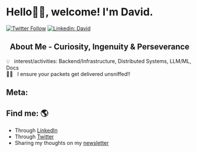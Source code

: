 # Hello👋🏽, welcome! I'm David.

[![Twitter Follow](https://img.shields.io/twitter/follow/TheTrueHooha_I?label=Follow)](https://twitter.com/intent/follow?screen_name=TheTrueHooha_I)
[![Linkedin: David](https://img.shields.io/badge/-David-blue?style=flat-square&logo=Linkedin&logoColor=white&link=https://www.linkedin.com/in/david-ogar/)](https://www.linkedin.com/in/david-ogar/)


## &nbsp; About Me - Curiosity, Ingenuity & Perseverance


💡 &nbsp; interest/activities: Backend/Infrastructure, Distributed Systems, LLM/ML, Docs \
👨‍💻 &nbsp; I ensure your packets get delivered unsniffed!!

## Meta: 
<!---
* Currently building — [Emerald](https://github.com/The-True-Hooha/emerald.git). Typically obsidian, but on steroids
* Currently writing — [Serendipity by Design](https://serendipity-by-design.vercel.app/). My blog, curated to spark your thought process. 
* My current work involves — Java with Spring, Nest.js/Express with Typescript, TypeORM, AWS, Kubernetes, Docker, Jenkins, ELK.
-->

## Find me: 🌎

- Through <a href="https://www.linkedin.com/in/david-ogar/">LinkedIn</a>
- Through <a href="https://twitter.com/TheTrueHooha_I">Twitter</a>
- Sharing my thoughts on my <a href="https://davidhero.substack.com/">newsletter</a>
